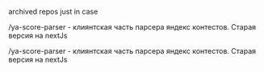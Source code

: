  archived repos just in case

 /ya-score-parser - клиянтская часть парсера яндекс контестов. Старая версия на nextJs 


 /ya-score-parser - клиянтская часть парсера яндекс контестов. Старая версия на nextJs 